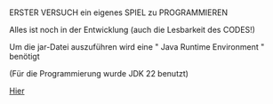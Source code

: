 # 
ERSTER VERSUCH ein eigenes SPIEL zu PROGRAMMIEREN

Alles ist noch in der Entwicklung (auch die Lesbarkeit des CODES!)

Um die jar-Datei auszuführen wird eine " Java Runtime Environment " benötigt

(Für die Programmierung wurde JDK 22 benutzt)

 [Hier](https://github.com/Kevo18/augustina/releases)
